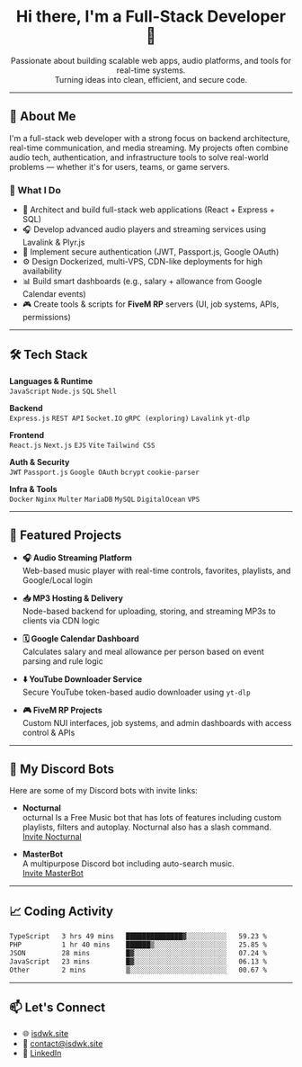 <h1 align="center">Hi there, I'm a Full-Stack Developer 👋</h1>

<p align="center">
  Passionate about building scalable web apps, audio platforms, and tools for real-time systems.
  <br>
  Turning ideas into clean, efficient, and secure code.
</p>

---

## 🚀 About Me

I'm a full-stack web developer with a strong focus on backend architecture, real-time communication, and media streaming. My projects often combine audio tech, authentication, and infrastructure tools to solve real-world problems — whether it's for users, teams, or game servers.

### 💼 What I Do
- 🧠 Architect and build full-stack web applications (React + Express + SQL)
- 🎧 Develop advanced audio players and streaming services using Lavalink & Plyr.js
- 🔐 Implement secure authentication (JWT, Passport.js, Google OAuth)
- ⚙️ Design Dockerized, multi-VPS, CDN-like deployments for high availability
- 📊 Build smart dashboards (e.g., salary + allowance from Google Calendar events)
- 🎮 Create tools & scripts for **FiveM RP** servers (UI, job systems, APIs, permissions)

---

## 🛠 Tech Stack

**Languages & Runtime**  
`JavaScript` `Node.js` `SQL` `Shell`

**Backend**  
`Express.js` `REST API` `Socket.IO` `gRPC (exploring)` `Lavalink` `yt-dlp`

**Frontend**  
`React.js` `Next.js` `EJS` `Vite` `Tailwind CSS`

**Auth & Security**  
`JWT` `Passport.js` `Google OAuth` `bcrypt` `cookie-parser`

**Infra & Tools**  
`Docker` `Nginx` `Multer` `MariaDB` `MySQL` `DigitalOcean` `VPS`  

---

## 📌 Featured Projects

- **🎧 Audio Streaming Platform**  
  Web-based music player with real-time controls, favorites, playlists, and Google/Local login

- **📥 MP3 Hosting & Delivery**  
  Node-based backend for uploading, storing, and streaming MP3s to clients via CDN logic

- **🗓 Google Calendar Dashboard**  
  Calculates salary and meal allowance per person based on event parsing and rule logic

- **⬇️ YouTube Downloader Service**  
  Secure YouTube token-based audio downloader using `yt-dlp`

- **🎮 FiveM RP Projects**  
  Custom NUI interfaces, job systems, and admin dashboards with access control & APIs

---

## 🤖 My Discord Bots

Here are some of my Discord bots with invite links:

- **Nocturnal**  
  octurnal Is a Free Music bot that has lots of features including custom playlists, filters and autoplay. Nocturnal also has a slash command.  
  [Invite Nocturnal](https://discord.com/api/oauth2/authorize?client_id=531091404584124416&permissions=275011431873&scope=bot%20applications.commands)

- **MasterBot**  
  A multipurpose Discord bot including auto-search music.  
  [Invite MasterBot](https://discord.com/api/oauth2/authorize?client_id=547036964520591360&permissions=275011431873&scope=bot%20applications.commands)

---

## 📈 Coding Activity

<p align="center">
<!--START_SECTION:waka-->

```txt
TypeScript   3 hrs 49 mins   ██████████████▓░░░░░░░░░░   59.23 %
PHP          1 hr 40 mins    ██████▒░░░░░░░░░░░░░░░░░░   25.85 %
JSON         28 mins         █▓░░░░░░░░░░░░░░░░░░░░░░░   07.24 %
JavaScript   23 mins         █▓░░░░░░░░░░░░░░░░░░░░░░░   06.13 %
Other        2 mins          ▒░░░░░░░░░░░░░░░░░░░░░░░░   00.67 %
```

<!--END_SECTION:waka-->
</p>

---

## 📫 Let's Connect

- 🌐 [isdwk.site](https://isdwk.site)
- 📧 contact@isdwk.site
- 💼 [LinkedIn](https://www.linkedin.com/in/isdwk-7b929b33a)
